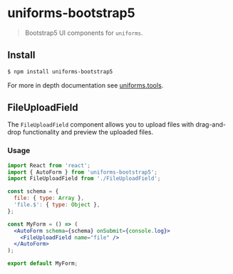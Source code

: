 # uniforms-bootstrap5

> Bootstrap5 UI components for `uniforms`.

## Install

```sh
$ npm install uniforms-bootstrap5
```

For more in depth documentation see [uniforms.tools](https://uniforms.tools).

## FileUploadField

The `FileUploadField` component allows you to upload files with drag-and-drop functionality and preview the uploaded files.

### Usage

```jsx
import React from 'react';
import { AutoForm } from 'uniforms-bootstrap5';
import FileUploadField from './FileUploadField';

const schema = {
  file: { type: Array },
  'file.$': { type: Object },
};

const MyForm = () => (
  <AutoForm schema={schema} onSubmit={console.log}>
    <FileUploadField name="file" />
  </AutoForm>
);

export default MyForm;
```
